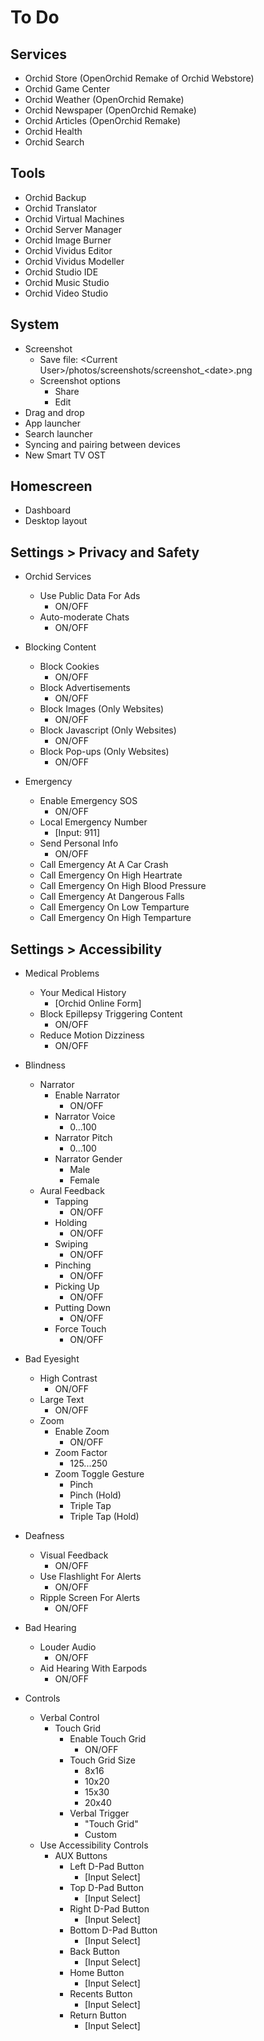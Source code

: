 # To Do

## Services
- Orchid Store (OpenOrchid Remake of Orchid Webstore)
- Orchid Game Center
- Orchid Weather (OpenOrchid Remake)
- Orchid Newspaper (OpenOrchid Remake)
- Orchid Articles (OpenOrchid Remake)
- Orchid Health
- Orchid Search

## Tools
- Orchid Backup
- Orchid Translator
- Orchid Virtual Machines
- Orchid Server Manager
- Orchid Image Burner
- Orchid Vividus Editor
- Orchid Vividus Modeller
- Orchid Studio IDE
- Orchid Music Studio
- Orchid Video Studio

## System

- Screenshot
  - Save file: \<Current User\>/photos/screenshots/screenshot_\<date\>.png
  - Screenshot options
    - Share
    - Edit
- Drag and drop
- App launcher
- Search launcher
- Syncing and pairing between devices
- New Smart TV OST

## Homescreen

- Dashboard
- Desktop layout

## Settings > Privacy and Safety

- Orchid Services
  - Use Public Data For Ads
    - ON/OFF
  - Auto-moderate Chats
    - ON/OFF

- Blocking Content
  - Block Cookies
    - ON/OFF
  - Block Advertisements
    - ON/OFF
  - Block Images (Only Websites)
    - ON/OFF
  - Block Javascript (Only Websites)
    - ON/OFF
  - Block Pop-ups (Only Websites)
    - ON/OFF

- Emergency
  - Enable Emergency SOS
    - ON/OFF
  - Local Emergency Number
    - [Input: 911]
  - Send Personal Info
    - ON/OFF
  - Call Emergency At A Car Crash
  - Call Emergency On High Heartrate
  - Call Emergency On High Blood Pressure
  - Call Emergency At Dangerous Falls
  - Call Emergency On Low Temparture
  - Call Emergency On High Temparture

## Settings > Accessibility

- Medical Problems
  - Your Medical History
    - [Orchid Online Form]
  - Block Epillepsy Triggering Content
    - ON/OFF
  - Reduce Motion Dizziness
    - ON/OFF

- Blindness
  - Narrator
    - Enable Narrator
      - ON/OFF
    - Narrator Voice
      - 0...100
    - Narrator Pitch
      - 0...100
    - Narrator Gender
      - Male
      - Female
  - Aural Feedback
    - Tapping
      - ON/OFF
    - Holding
      - ON/OFF
    - Swiping
      - ON/OFF
    - Pinching
      - ON/OFF
    - Picking Up
      - ON/OFF
    - Putting Down
      - ON/OFF
    - Force Touch
      - ON/OFF

- Bad Eyesight
  - High Contrast
    - ON/OFF
  - Large Text
    - ON/OFF
  - Zoom
    - Enable Zoom
      - ON/OFF
    - Zoom Factor
      - 125...250
    - Zoom Toggle Gesture
      - Pinch
      - Pinch (Hold)
      - Triple Tap
      - Triple Tap (Hold)

- Deafness
  - Visual Feedback
    - ON/OFF
  - Use Flashlight For Alerts
    - ON/OFF
  - Ripple Screen For Alerts
    - ON/OFF

- Bad Hearing
  - Louder Audio
    - ON/OFF
  - Aid Hearing With Earpods
    - ON/OFF

- Controls
  - Verbal Control
    - Touch Grid
      - Enable Touch Grid
        - ON/OFF
      - Touch Grid Size
        - 8x16
        - 10x20
        - 15x30
        - 20x40
      - Verbal Trigger
        - "Touch Grid"
        - Custom
  - Use Accessibility Controls
    - AUX Buttons
      - Left D-Pad Button
        - [Input Select]
      - Top D-Pad Button
        - [Input Select]
      - Right D-Pad Button
        - [Input Select]
      - Bottom D-Pad Button
        - [Input Select]
      - Back Button
        - [Input Select]
      - Home Button
        - [Input Select]
      - Recents Button
        - [Input Select]
      - Return Button
        - [Input Select]
